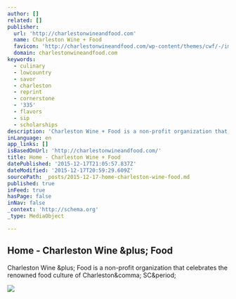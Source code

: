 ```yaml
---
author: []
related: []
publisher:
  url: 'http://charlestonwineandfood.com'
  name: Charleston Wine + Food
  favicon: 'http://charlestonwineandfood.com/wp-content/themes/cwf/-/img/favicon.ico'
  domain: charlestonwineandfood.com
keywords:
  - culinary
  - lowcountry
  - savor
  - charleston
  - reprint
  - cornerstone
  - '335'
  - flavors
  - sip
  - scholarships
description: 'Charleston Wine + Food is a non-profit organization that celebrates the renowned food culture of Charleston, SC.'
inLanguage: en
app_links: []
isBasedOnUrl: 'http://charlestonwineandfood.com/'
title: Home - Charleston Wine + Food
datePublished: '2015-12-17T21:05:57.837Z'
dateModified: '2015-12-17T20:59:29.609Z'
sourcePath: _posts/2015-12-17-home-charleston-wine-food.md
published: true
inFeed: true
hasPage: false
inNav: false
_context: 'http://schema.org'
_type: MediaObject

---
```

<article style=""><h1>Home - Charleston Wine &amp;plus; Food</h1><p>Charleston Wine &amp;plus; Food is a non-profit organization that celebrates the renowned food culture of Charleston&amp;comma; SC&amp;period;</p><img src="http://charlestonwineandfood.com/wp-content/themes/cwf/-/img/logo.png" /></article>